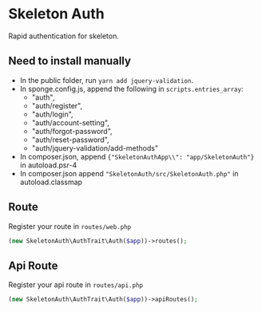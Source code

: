 # Skeleton Auth

Rapid authentication for skeleton.

## Need to install manually

 - In the public folder, run `yarn add jquery-validation`.
 - In sponge.config.js, append the following in `scripts.entries_array`:
   - "auth",
   - "auth/register",
   - "auth/login",
   - "auth/account-setting",
   - "auth/forgot-password",
   - "auth/reset-password",
   - "auth/jquery-validation/add-methods"
 - In composer.json, append `{"SkeletonAuthApp\\": "app/SkeletonAuth"}` in autoload.psr-4
 - In composer.json append `"SkeletonAuth/src/SkeletonAuth.php"` in autoload.classmap

## Route

Register your route in `routes/web.php`
```php
(new SkeletonAuth\AuthTrait\Auth($app))->routes();
```

## Api Route

Register your api route in `routes/api.php`
```php
(new SkeletonAuth\AuthTrait\Auth($app))->apiRoutes();
```
